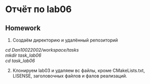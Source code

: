 # Отчёт по lab06

## Homework

1. Создаём директорию и удалённый репозиторий

_cd Dan10022002/workspace/tasks<br/>
mkdir task_lab06<br/>
cd task_lab06_

2. Клонируем lab03 и удаляем вс файлы, кроме CMakeLists.txt, LISENSE, заголовочных файлов и фалов реализаций.
